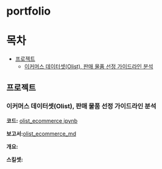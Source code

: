# portfolio
# 목차
- [프로젝트](https://github.com/aimaimee/portfolio.git)
  - [이커머스 데이터셋(Olist), 판매 물품 선정 가이드라인 분석](https://github.com/aimaimee/portfolio.git)


## 프로젝트
### 이커머스 데이터셋(Olist), 판매 물품 선정 가이드라인 분석
__코드:__ [olist_ecommerce ipynb](https://github.com/aimaimee/portfolio/blob/main/olist_ecommerce/olist_ecommerce.ipynb)

__보고서:__[olist_ecommerce_md](https://github.com/aimaimee/portfolio/blob/main/olist_ecommerce/olist_ecommerce.md)

__개요:__

__스킬셋:__